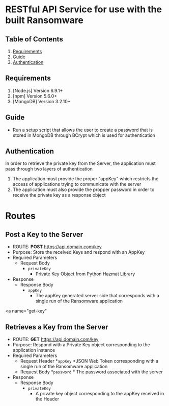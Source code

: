 # RESTful API Service for use with the built Ransomware
## Table of Contents
1. [Requirements](#requirements)
2. [Guide](#guide)
3. [Authentication](#authentication)


<a name="requirements"></a>
## Requirements
1. [Node.js] Version 6.9.1+
2. [npm] Version 5.6.0+
3. [MongoDB] Version 3.2.10+

<a name="guide"></a>
## Guide
* Run a setup script that allows the user to create a password that is stored in MongoDB through BCrypt 
which is used for authentication

<a name="authentication"></a>
## Authentication
In order to retrieve the private key from the Server, the application must pass through two layers of authentication
1. The application must provide the proper "appKey" which restricts the access of applications trying to communicate with the server
2. The application must also provide the propper password in order to receive the private key as a response object

<a name="routes"></a>
# Routes

<a name="post-key"></a>
## Post a Key to the Server
* ROUTE: __POST__ https://api.domain.com/key
* Purpose: Store the received Keys and respond with an AppKey
* Required Parameters
	* Request Body
		* `privateKey`
			* Private Key Object from Python Hazmat Library
* Response
	* Response Body
		* `appKey`
			* The appKey generated server side that corresponds with a single run of the Ransomware application

<a name="get-key"</a>
## Retrieves a Key from the Server
* ROUTE: __GET__ https://api.domain.com/key
* Purpose: Respond with a Private Key object corresponding to the application instance
* Required Parameters
	* Request Header
		*`appKey`
			*JSON Web Token corresponding with a single run of the Ransomware application
	* Request Body
		*`password`
			* The password associated with the server
* Response
	* Response Body
		* `privateKey`
			* A private key object corresponding to the appKey received in the Header
